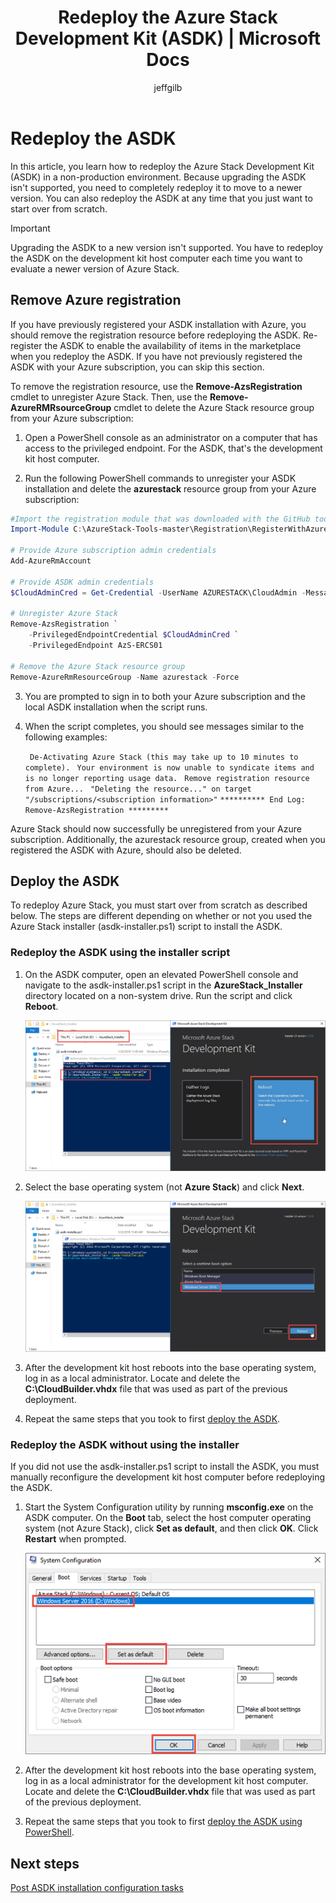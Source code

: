 ﻿---
title: Redeploy the Azure Stack Development Kit (ASDK) | Microsoft Docs
description: In this article, you learn how to reinstall the ASDK.
services: azure-stack
documentationcenter: ''
author: jeffgilb
manager: femila
editor: ''

ms.assetid: 
ms.service: azure-stack
ms.workload: na
pms.tgt_pltfrm: na
ms.devlang: na
ms.topic: article
ms.custom: 
ms.date: 08/01/2018
ms.author: jeffgilb
ms.reviewer: misainat
---

# Redeploy the ASDK
In this article, you learn how to redeploy the Azure Stack Development Kit (ASDK) in a non-production environment. Because upgrading the ASDK isn't supported, you need to completely redeploy it to move to a newer version. You can also redeploy the ASDK at any time that you just want to start over from scratch.

> [!IMPORTANT]
> Upgrading the ASDK to a new version isn't supported. You have to redeploy the ASDK on the development kit host computer each time you want to evaluate a newer version of Azure Stack.

## Remove Azure registration 
If you have previously registered your ASDK installation with Azure, you should remove the registration resource before redeploying the ASDK. Re-register the ASDK to enable the availability of items in the marketplace when you redeploy the ASDK. If you have not previously registered the ASDK with your Azure subscription, you can skip this section.

To remove the registration resource, use the **Remove-AzsRegistration** cmdlet to unregister Azure Stack. Then, use the **Remove-AzureRMRsourceGroup** cmdlet to delete the Azure Stack resource group from your Azure subscription:

1. Open a PowerShell console as an administrator on a computer that has access to the privileged endpoint. For the ASDK, that's the development kit host computer.

2. Run the following PowerShell commands to unregister your ASDK installation and delete the **azurestack** resource group from your Azure subscription:

  ```Powershell    
  #Import the registration module that was downloaded with the GitHub tools
  Import-Module C:\AzureStack-Tools-master\Registration\RegisterWithAzure.psm1

  # Provide Azure subscription admin credentials
  Add-AzureRmAccount

  # Provide ASDK admin credentials
  $CloudAdminCred = Get-Credential -UserName AZURESTACK\CloudAdmin -Message "Enter the cloud domain credentials to access the privileged endpoint"

  # Unregister Azure Stack
  Remove-AzsRegistration `
      -PrivilegedEndpointCredential $CloudAdminCred `
      -PrivilegedEndpoint AzS-ERCS01

  # Remove the Azure Stack resource group
  Remove-AzureRmResourceGroup -Name azurestack -Force
  ```

3. You are prompted to sign in to both your Azure subscription and the local ASDK installation when the script runs.
4. When the script completes, you should see messages similar to the following examples:

    ` De-Activating Azure Stack (this may take up to 10 minutes to complete).`
    ` Your environment is now unable to syndicate items and is no longer reporting usage data.`
    ` Remove registration resource from Azure...`
    ` "Deleting the resource..." on target "/subscriptions/<subscription information>"`
    ` ********** End Log: Remove-AzsRegistration ********* `



Azure Stack should now successfully be unregistered from your Azure subscription. Additionally, the azurestack resource group, created when you registered the ASDK with Azure, should also be deleted.

## Deploy the ASDK
To redeploy Azure Stack, you must start over from scratch as described below. The steps are different depending on whether or not you used the Azure Stack installer (asdk-installer.ps1) script to install the ASDK.

### Redeploy the ASDK using the installer script
1. On the ASDK computer, open an elevated PowerShell console and navigate to the asdk-installer.ps1 script in the **AzureStack_Installer** directory located on a non-system drive. Run the script and click **Reboot**.

   ![Run the asdk-installer.ps1 script](media/asdk-redeploy/1.png)

2. Select the base operating system (not **Azure Stack**) and click **Next**.

   ![Restart into the host operating system](media/asdk-redeploy/2.png)

3. After the development kit host reboots into the base operating system, log in as a local administrator. Locate and delete the **C:\CloudBuilder.vhdx** file that was used as part of the previous deployment. 

4. Repeat the same steps that you took to first [deploy the ASDK](asdk-install.md).

### Redeploy the ASDK without using the installer
If you did not use the asdk-installer.ps1 script to install the ASDK, you must manually reconfigure the development kit host computer before redeploying the ASDK.

1. Start the System Configuration utility by running **msconfig.exe** on the ASDK computer. On the **Boot** tab, select the host computer operating system (not Azure Stack), click **Set as default**, and then click **OK**. Click **Restart** when prompted.

      ![Set the boot configuration](media/asdk-redeploy/4.png)

2. After the development kit host reboots into the base operating system, log in as a local administrator for the development kit host computer. Locate and delete the **C:\CloudBuilder.vhdx** file that was used as part of the previous deployment. 

3. Repeat the same steps that you took to first [deploy the ASDK using PowerShell](asdk-deploy-powershell.md).


## Next steps
[Post ASDK installation configuration tasks](asdk-post-deploy.md)




